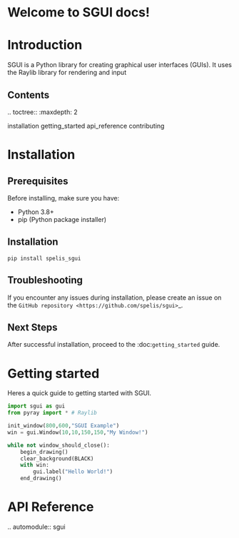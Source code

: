 # Welcome to SGUI docs!

# Introduction

SGUI is a Python library for creating graphical user interfaces (GUIs). It uses the Raylib library for rendering and input

Contents
--------

.. toctree::
   :maxdepth: 2

   installation
   getting_started
   api_reference
   contributing

# Installation

## Prerequisites

Before installing, make sure you have:

- Python 3.8+
- pip (Python package installer)

## Installation
``pip install spelis_sgui``

## Troubleshooting
If you encounter any issues during installation, please create an issue on the `GitHub repository <https://github.com/spelis/sgui>`_.

## Next Steps

After successful installation, proceed to the :doc:`getting_started` guide.


# Getting started

Heres a quick guide to getting started with SGUI.

```py
import sgui as gui
from pyray import * # Raylib

init_window(800,600,"SGUI Example")
win = gui.Window(10,10,150,150,"My Window!")

while not window_should_close():
    begin_drawing()
    clear_background(BLACK)
    with win:
        gui.label("Hello World!")
    end_drawing()

```

# API Reference

.. automodule:: sgui
